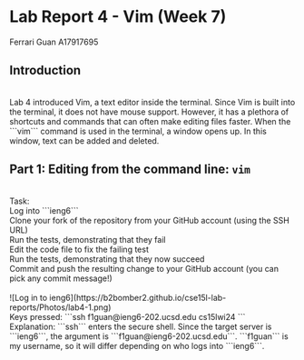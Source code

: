 # Lab Report 4 - Vim (Week 7)
Ferrari Guan A17917695

## Introduction

<br />
Lab 4 introduced Vim, a text editor inside the terminal. Since Vim is built into the terminal, it does not have mouse support. However, it has a plethora of shortcuts and commands that can often make editing files faster. When the ```vim``` command is used in the terminal, a window opens up. In this window, text can be added and deleted. 
<br />

## Part 1: Editing from the command line: ```vim```

<br />
Task: <br />
Log into ```ieng6``` <br />
Clone your fork of the repository from your GitHub account (using the SSH URL) <br />
Run the tests, demonstrating that they fail <br />
Edit the code file to fix the failing test <br />
Run the tests, demonstrating that they now succeed <br />
Commit and push the resulting change to your GitHub account (you can pick any commit message!) <br />

<br />
![Log in to ieng6](https://b2bomber2.github.io/cse15l-lab-reports/Photos/lab4-1.png)
<br />
Keys pressed: ```ssh <space> f1guan@ieng6-202.ucsd.edu <enter> cs15lwi24 <enter>``` <br />
Explanation: ```ssh``` enters the secure shell. Since the target server is ```ieng6```, the argument is ```f1guan@ieng6-202.ucsd.edu```. ```f1guan``` is my username, so it will differ depending on who logs into ```ieng6```. 
